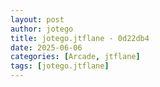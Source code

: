```yaml
---
layout: post
author: jotego
title: jotego.jtflane - 0d22db4
date: 2025-06-06
categories: [Arcade, jtflane]
tags: [jotego.jtflane]
---
```


